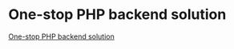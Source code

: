 # One-stop PHP backend solution
[One-stop PHP backend solution](https://aiwithcloud.com/2022/09/19/one_stop_php_backend_solution/)